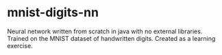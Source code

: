# mnist-digits-nn
Neural network written from scratch in java with no external libraries. Trained on the MNIST dataset of handwritten digits. Created as a learning exercise.
